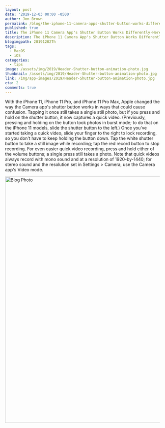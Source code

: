 ```yaml
---
layout: post
date: '2019-12-03 00:00 -0500'
author: Jon Brown
permalink: /blog/the-iphone-11-camera-apps-shutter-button-works-differently-heres-how/
published: true
title: The iPhone 11 Camera App's Shutter Button Works Differently-Here’s How
description: The iPhone 11 Camera App's Shutter Button Works Differently-Here’s How
blogimgpath: 20191202Th
tags:
  - MacOS
  - iOS
categories:
  - tips
image: /assets/img/2019/Header-Shutter-button-animation-photo.jpg
thumbnail: /assets/img/2019/Header-Shutter-button-animation-photo.jpg
link: /img/app-images/2019/Header-Shutter-button-animation-photo.jpg
cta: 2
comments: true
---
```

With the iPhone 11, iPhone 11 Pro, and iPhone 11 Pro Max, Apple changed
the way the Camera app's shutter button works in ways that could cause
confusion. Tapping it once still takes a single still photo, but if you
press and hold on the shutter button, it now captures a quick video.
(Previously, pressing and holding on the button took photos in burst
mode; to do that on the iPhone 11 models, slide the shutter button to
the left.) Once you've started taking a quick video, slide your finger
to the right to lock recording, so you don't have to keep holding the
button down. Tap the white shutter button to take a still image while
recording; tap the red record button to stop recording. For even easier
quick video recording, press and hold either of the volume buttons; a
single press still takes a photo. Note that quick videos always record
with mono sound and at a resolution of 1920-by-1440; for stereo sound
and the resolution set in Settings \> Camera, use the Camera app's Video
mode.

<img alt="Blog Photo" src="{{ site.site_cdn }}/assets/img/blog/2019/20191202Th/Shutter-button-animation.gif" class="img-fluid rounded m-2" width="800" />
